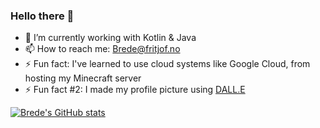 ### Hello there 👋 ###

- 🔭 I’m currently working with Kotlin & Java
- 📫 How to reach me: [Brede@fritjof.no](mailto:brede@fritjof.no?subject=Github%20reach%20out%20😄)
- ⚡ Fun fact: I've learned to use cloud systems like Google Cloud, from hosting my Minecraft server
- ⚡ Fun fact #2: I made my profile picture using [DALL.E](https://labs.openai.com/s/5TSRU97iC3ucTRZYv88AcjYH)

[![Brede's GitHub stats](https://github-readme-stats.vercel.app/api?username=BredeFK&count_private=true&show_icons=true&theme=dark&include_all_commits=true)](https://github.com/anuraghazra/github-readme-stats)
